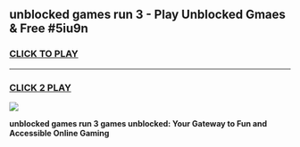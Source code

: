 
## unblocked games run 3 - Play Unblocked Gmaes & Free #5iu9n
<h3>
<a href="https://premium.freeplayer.one?title=unblocked_games_run_3&ref=03M">CLICK TO PLAY</a></h3>
<hr>

<h3>
<a href="https://premium.freeplayer.one?title=unblocked_games_run_3&ref=03M">CLICK 2 PLAY</a>
  
</h3>

<a href="https://premium.freeplayer.one?title=unblocked_games_run_3&ref=03M"><img src="https://clearcache.store/games.png"></a>


**unblocked games run 3 games unblocked: Your Gateway to Fun and Accessible Online Gaming**
